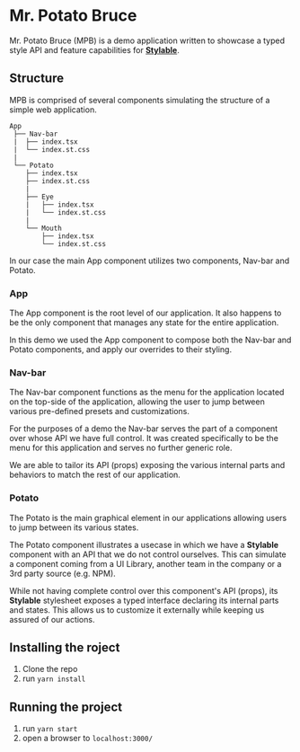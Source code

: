 # Mr. Potato Bruce
Mr. Potato Bruce (MPB) is a demo application written to showcase a typed style API and feature capabilities for **[Stylable](https://stylable.io)**.

## Structure
MPB is comprised of several components simulating the structure of a simple web application.

```
App
 ├── Nav-bar
 |  ├── index.tsx
 |  └── index.st.css
 |
 └── Potato
    ├── index.tsx
    ├── index.st.css
    |
    ├── Eye
    |   ├── index.tsx
    |   └── index.st.css
    |
    └── Mouth
        ├── index.tsx
        └── index.st.css
```

In our case the main App component utilizes two components, Nav-bar and Potato.

### App
The App component is the root level of our application. It also happens to be the only component that manages any state for the entire application.

In this demo we used the App component to compose both the Nav-bar and Potato components, and apply our overrides to their styling.

### Nav-bar
The Nav-bar component functions as the menu for the application located on the top-side of the application, allowing the user to jump between various pre-defined presets and customizations.

For the purposes of a demo the Nav-bar serves the part of a component over whose API we have full control. It was created specifically to be the menu for this application and serves no further generic role.

We are able to tailor its API (props) exposing the various internal parts and behaviors to match the rest of our application.


### Potato
The Potato is the main graphical element in our applications allowing users to jump between its various states.

The Potato component illustrates a usecase in which we have a **Stylable** component with an API that we do not control ourselves. This can simulate a component coming from a UI Library, another team in the company or a 3rd party source (e.g. NPM).

While not having complete control over this component's API (props), its **Stylable** stylesheet exposes a typed interface declaring its internal parts and states. This allows us to customize it externally while keeping us assured of our actions.

## Installing the roject
1. Clone the repo
2. run `yarn install`

## Running the project
1. run `yarn start`
2. open a browser to `localhost:3000/`